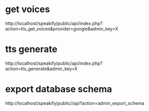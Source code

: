
# get voices
http://localhost/speakify/public/api/index.php?action=tts_get_voices&provider=google&admin_key=X

# tts generate
http://localhost/speakify/public/api/index.php?action=tts_generate&admin_key=X

# export database schema
http://localhost/speakify/public//api?action=admin_export_schema
